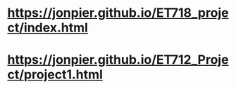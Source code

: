 # https://jonpier.github.io/ET718_project/index.html
# https://jonpier.github.io/ET712_Project/project1.html

